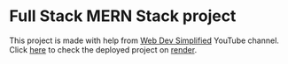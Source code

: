 # Full Stack MERN Stack project

This project is made with help from [Web Dev Simplified][WDS] YouTube channel. 
Click [here][deploy] to check the deployed project on [render].

[WDS]: <https://www.youtube.com/@WebDevSimplified>
[deploy]: <https://mylibrary-wds-kuldpkr.onrender.com>
[render]: <https://render.com/>